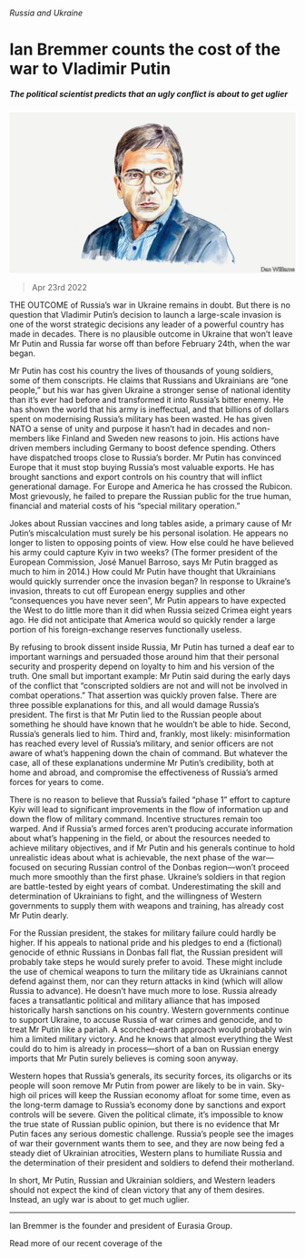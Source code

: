###### Russia and Ukraine

# Ian Bremmer counts the cost of the war to Vladimir Putin 

##### The political scientist predicts that an ugly conflict is about to get uglier 

![image](images/20220423_bid001.jpg) 

> Apr 23rd 2022 

THE OUTCOME of Russia’s war in Ukraine remains in doubt. But there is no question that Vladimir Putin’s decision to launch a large-scale invasion is one of the worst strategic decisions any leader of a powerful country has made in decades. There is no plausible outcome in Ukraine that won’t leave Mr Putin and Russia far worse off than before February 24th, when the war began.

Mr Putin has cost his country the lives of thousands of young soldiers, some of them conscripts. He claims that Russians and Ukrainians are “one people,” but his war has given Ukraine a stronger sense of national identity than it’s ever had before and transformed it into Russia’s bitter enemy. He has shown the world that his army is ineffectual, and that billions of dollars spent on modernising Russia’s military has been wasted. He has given NATO a sense of unity and purpose it hasn’t had in decades and non-members like Finland and Sweden new reasons to join. His actions have driven members including Germany to boost defence spending. Others have dispatched troops close to Russia’s border. Mr Putin has convinced Europe that it must stop buying Russia’s most valuable exports. He has brought sanctions and export controls on his country that will inflict generational damage. For Europe and America he has crossed the Rubicon. Most grievously, he failed to prepare the Russian public for the true human, financial and material costs of his “special military operation.”


Jokes about Russian vaccines and long tables aside, a primary cause of Mr Putin’s miscalculation must surely be his personal isolation. He appears no longer to listen to opposing points of view. How else could he have believed his army could capture Kyiv in two weeks? (The former president of the European Commission, José Manuel Barroso, says Mr Putin bragged as much to him in 2014.) How could Mr Putin have thought that Ukrainians would quickly surrender once the invasion began? In response to Ukraine’s invasion, threats to cut off European energy supplies and other “consequences you have never seen”, Mr Putin appears to have expected the West to do little more than it did when Russia seized Crimea eight years ago. He did not anticipate that America would so quickly render a large portion of his foreign-exchange reserves functionally useless.

By refusing to brook dissent inside Russia, Mr Putin has turned a deaf ear to important warnings and persuaded those around him that their personal security and prosperity depend on loyalty to him and his version of the truth. One small but important example: Mr Putin said during the early days of the conflict that “conscripted soldiers are not and will not be involved in combat operations.” That assertion was quickly proven false. There are three possible explanations for this, and all would damage Russia’s president. The first is that Mr Putin lied to the Russian people about something he should have known that he wouldn’t be able to hide. Second, Russia’s generals lied to him. Third and, frankly, most likely: misinformation has reached every level of Russia’s military, and senior officers are not aware of what’s happening down the chain of command. But whatever the case, all of these explanations undermine Mr Putin’s credibility, both at home and abroad, and compromise the effectiveness of Russia’s armed forces for years to come.

There is no reason to believe that Russia’s failed “phase 1” effort to capture Kyiv will lead to significant improvements in the flow of information up and down the flow of military command. Incentive structures remain too warped. And if Russia’s armed forces aren’t producing accurate information about what’s happening in the field, or about the resources needed to achieve military objectives, and if Mr Putin and his generals continue to hold unrealistic ideas about what is achievable, the next phase of the war—focused on securing Russian control of the Donbas region—won’t proceed much more smoothly than the first phase. Ukraine’s soldiers in that region are battle-tested by eight years of combat. Underestimating the skill and determination of Ukrainians to fight, and the willingness of Western governments to supply them with weapons and training, has already cost Mr Putin dearly.

For the Russian president, the stakes for military failure could hardly be higher. If his appeals to national pride and his pledges to end a (fictional) genocide of ethnic Russians in Donbas fall flat, the Russian president will probably take steps he would surely prefer to avoid. These might include the use of chemical weapons to turn the military tide as Ukrainians cannot defend against them, nor can they return attacks in kind (which will allow Russia to advance). He doesn’t have much more to lose. Russia already faces a transatlantic political and military alliance that has imposed historically harsh sanctions on his country. Western governments continue to support Ukraine, to accuse Russia of war crimes and genocide, and to treat Mr Putin like a pariah. A scorched-earth approach would probably win him a limited military victory. And he knows that almost everything the West could do to him is already in process—short of a ban on Russian energy imports that Mr Putin surely believes is coming soon anyway.

Western hopes that Russia’s generals, its security forces, its oligarchs or its people will soon remove Mr Putin from power are likely to be in vain. Sky-high oil prices will keep the Russian economy afloat for some time, even as the long-term damage to Russia’s economy done by sanctions and export controls will be severe. Given the political climate, it’s impossible to know the true state of Russian public opinion, but there is no evidence that Mr Putin faces any serious domestic challenge. Russia’s people see the images of war their government wants them to see, and they are now being fed a steady diet of Ukrainian atrocities, Western plans to humiliate Russia and the determination of their president and soldiers to defend their motherland.

In short, Mr Putin, Russian and Ukrainian soldiers, and Western leaders should not expect the kind of clean victory that any of them desires. Instead, an ugly war is about to get much uglier.

_______________

Ian Bremmer is the founder and president of Eurasia Group.

Read more of our recent coverage of the 

